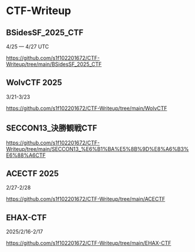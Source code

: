 # CTF-Writeup

## BSidesSF_2025_CTF
4/25 — 4/27 UTC

https://github.com/s1f102201672/CTF-Writeup/tree/main/BSidesSF_2025_CTF

## WolvCTF 2025
3/21-3/23

https://github.com/s1f102201672/CTF-Writeup/tree/main/WolvCTF


## SECCON13_決勝観戦CTF

https://github.com/s1f102201672/CTF-Writeup/tree/main/SECCON13_%E6%B1%BA%E5%8B%9D%E8%A6%B3%E6%88%A6CTF


## ACECTF 2025
2/27-2/28

https://github.com/s1f102201672/CTF-Writeup/tree/main/ACECTF


## EHAX-CTF
2025/2/16-2/17

https://github.com/s1f102201672/CTF-Writeup/tree/main/EHAX-CTF
